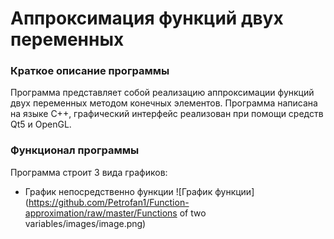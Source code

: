 # Аппроксимация функций двух переменных
### Краткое описание программы
Программа представляет собой реализацию аппроксимации функций двух переменных методом конечных элементов. Программа написана на языке C++, графический интерфейс реализован при помощи средств Qt5 и OpenGL.
### Функционал программы
Программа строит 3 вида графиков:
* График непосредственно функции
![График функции](https://github.com/Petrofan1/Function-approximation/raw/master/Functions of two variables/images/image.png)
